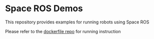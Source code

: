# Space ROS Demos

This repository provides examples for running robots using Space ROS

Please refer to the [dockerfile repo](https://github.com/space-ros/docker/tree/main/space_robots) for running instruction
